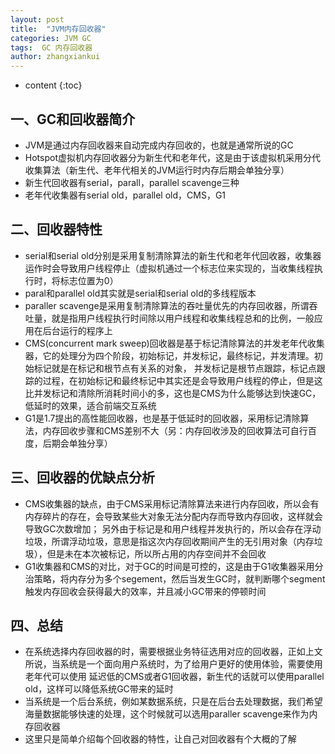 ```yaml
---
layout: post
title:  "JVM内存回收器"
categories: JVM GC
tags:  GC 内存回收器
author: zhangxiankui
---
```


* content
{:toc}


## 一、GC和回收器简介
- JVM是通过内存回收器来自动完成内存回收的，也就是通常所说的GC
- Hotspot虚拟机内存回收器分为新生代和老年代，这是由于该虚拟机采用分代收集算法（新生代、老年代相关的JVM运行时内存后期会单独分享）
- 新生代回收器有serial，parall，parallel scavenge三种
- 老年代收集器有serial old，parallel old，CMS，G1
	
## 二、回收器特性
- serial和serial old分别是采用复制清除算法的新生代和老年代回收器，收集器运作时会导致用户线程停止（虚拟机通过一个标志位来实现的，当收集线程执行时，将标志位置为0）
- paral和parallel old其实就是serial和serial old的多线程版本
- paraller scavenge是采用复制清除算法的吞吐量优先的内存回收器，所谓吞吐量，就是指用户线程执行时间除以用户线程和收集线程总和的比例，一般应用在后台运行的程序上
- CMS(concurrent mark sweep)回收器是基于标记清除算法的并发老年代收集器，它的处理分为四个阶段，初始标记，并发标记，最终标记，并发清理。初始标记就是在标记和根节点有关系的对象，
并发标记是根节点跟踪，标记点跟踪的过程，在初始标记和最终标记中其实还是会导致用户线程的停止，但是这比并发标记和清除所消耗时间小的多，这也是CMS为什么能够达到快速GC，低延时的效果，适合前端交互系统
- G1是1.7提出的高性能回收器，也是基于低延时的回收器，采用标记清除算法，内存回收步骤和CMS差别不大（另：内存回收涉及的回收算法可自行百度，后期会单独分享）
		
## 三、回收器的优缺点分析
- CMS收集器的缺点，由于CMS采用标记清除算法来进行内存回收，所以会有内存碎片的存在，会导致某些大对象无法分配内存而导致内存回收，这样就会导致GC次数增加；
另外由于标记是和用户线程并发执行的，所以会存在浮动垃圾，所谓浮动垃圾，意思是指这次内存回收期间产生的无引用对象（内存垃圾），但是未在本次被标记，所以所占用的内存空间并不会回收
- G1收集器和CMS的对比，对于GC的时间是可控的，这是由于G1收集器采用分治策略，将内存分为多个segement，然后当发生GC时，就判断哪个segment触发内存回收会获得最大的效率，并且减小GC带来的停顿时间

## 四、总结
- 在系统选择内存回收器的时，需要根据业务特征选用对应的回收器，正如上文所说，当系统是一个面向用户系统时，为了给用户更好的使用体验，需要使用老年代可以使用
延迟低的CMS或者G1回收器，新生代的话就可以使用parallel old，这样可以降低系统GC带来的延时
- 当系统是一个后台系统，例如某数据系统，只是在后台去处理数据，我们希望海量数据能够快速的处理，这个时候就可以选用paraller scavenge来作为内存回收器
- 这里只是简单介绍每个回收器的特性，让自己对回收器有个大概的了解                                
